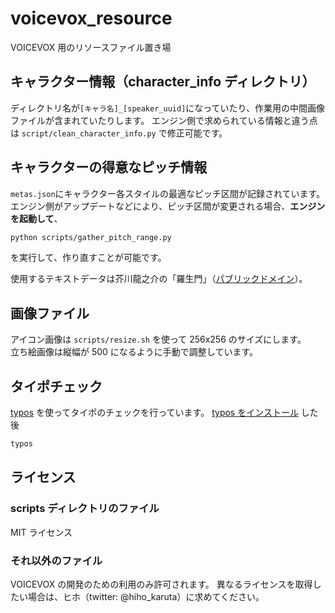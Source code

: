 # voicevox_resource

VOICEVOX 用のリソースファイル置き場

## キャラクター情報（character_info ディレクトリ）

ディレクトリ名が`[キャラ名]_[speaker_uuid]`になっていたり、作業用の中間画像ファイルが含まれていたりします。
エンジン側で求められている情報と違う点は `script/clean_character_info.py` で修正可能です。

## キャラクターの得意なピッチ情報

`metas.json`にキャラクター各スタイルの最適なピッチ区間が記録されています。
エンジン側がアップデートなどにより、ピッチ区間が変更される場合、**エンジンを起動して**、

```bash
python scripts/gather_pitch_range.py
```

を実行して、作り直すことが可能です。

使用するテキストデータは芥川龍之介の「羅生門」（[パブリックドメイン](https://ja.wikisource.org/wiki/%E7%BE%85%E7%94%9F%E9%96%80)）。

## 画像ファイル

アイコン画像は `scripts/resize.sh` を使って 256x256 のサイズにします。  
立ち絵画像は縦幅が 500 になるように手動で調整しています。

## タイポチェック

[typos](https://github.com/crate-ci/typos) を使ってタイポのチェックを行っています。
[typos をインストール](https://github.com/crate-ci/typos#install) した後

```bash
typos
```

## ライセンス

### scripts ディレクトリのファイル

MIT ライセンス

### それ以外のファイル

VOICEVOX の開発のための利用のみ許可されます。
異なるライセンスを取得したい場合は、ヒホ（twitter: @hiho_karuta）に求めてください。
